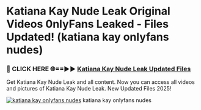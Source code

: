# Katiana Kay Nude Leak Original Videos 0nlyFans Leaked - Files Updated! (katiana kay onlyfans nudes)

<h3>🔴 CLICK HERE 🌐==►► <a href="https://tinyurl.com/2p9ay9w9" rel="nofollow">Katiana Kay Nude Leak Updated Files</a></h3>

Get Katiana Kay Nude Leak and all content. Now you can access all videos and pictures of Katiana Kay Nude Leak. New Updated Files 2025!

[![katiana kay onlyfans nudes](https://i.imgur.com/KQgVmj3.gif)](https://tinyurl.com/2p9ay9w9)
katiana kay onlyfans nudes